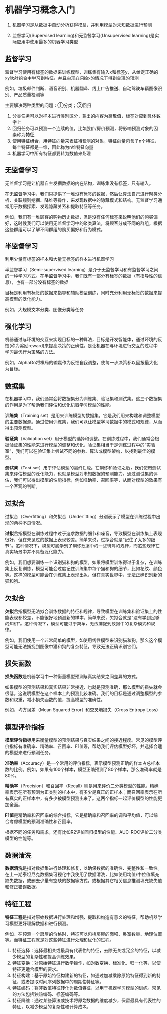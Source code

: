 # 机器学习概念入门

1. 机器学习是从数据中自动分析获得模型，并利用模型对未知数据进行预测

2. 监督学习(Supervised learning)和无监督学习(Unsupervised learning)是实际应用中使用最多的机器学习类型

## 监督学习

监督学习使用有标签的数据来训练模型，训练集有输入x和标签y，从给定正确的xy映射组合中学习到特征，并且实现在只给x的情况下得到合理的预测

例如，垃圾邮件判断、语音识别、机器翻译、线上广告推送、自动驾驶车辆图像识别、产品质量检测等

主要解决两种类型的问题：①分类；②回归

1. 分类任务可以对样本进行类别区分，输出的内容为离散值，标签对应到具体数字上
2. 回归任务可以预测一个连续的值，比如股价/房价预测，将影响预测对象的因素称为**特征**
3. 使用特征组合，用特征向量来表征待预测的对象，特征向量包含了n个特征，每个特征都是一维，因此称为n维特征向量
4. 机器学习中所有特征都要转为数值来处理

## 无监督学习

无监督学习是让机器自主发掘数据的内在结构，训练集没有标签，只有输入。

在无监督学习中，我们只提供了一堆没有标签的数据，然后让算法自己进行聚类分析、关联规则挖掘、降维等操作，来发现数据中的隐藏模式和结构。无监督学习通常用于数据探索、发现隐藏关系和提取特征等任务。

例如，我们有一堆顾客的购物历史数据，但是没有任何标签来说明他们的购买偏好，这时候我们可以使用无监督学习中的聚类算法，将顾客分成不同的群组，根据这些群组可以了解不同群组的购买偏好和行为模式。

<!--聚类算法（无监督学习算法）可能把未标注的数据分配给两个不同的组或者两个不同的集群 -->

## 半监督学习

利用少量有标签的样本和大量无标签的样本进行机器学习

半监督学习（Semi-supervised learning）是介于无监督学习和有监督学习之间的一种学习方式。在半监督学习中，我们既有一部分有标签的数据（有指导性的信息），也有一部分没有标签的数据

目标是利用有标签的数据来指导和辅助模型训练，同时充分利用无标签的数据来提高模型的泛化能力。

例如，大规模文本分类、图像分类等任务

## 强化学习

机器通过与环境的交互来实现目标的一种算法，目标是开发智能体，通过环境的反馈(称为奖励reward)来提高决策的正确性，是让机器在与环境进行交互的过程中学习最优行为策略的方法。

例如，AlphaGo将棋局的输赢作为反馈自我调整，使每一步决策都以回报最大化为目标。

## 数据集

在机器学习中，我们通常会将数据集分为训练集、验证集和测试集。这三个数据集的作用是为了帮助我们评估和优化机器学习模型的性能。

**训练集**（Training set）是用来训练模型的数据集。它是我们用来构建和调整模型的主要数据源。通过使用训练集，我们可以让模型学习数据中的模式和规律，从而得出预测模型。

**验证集**（Validation set）用于模型的选择和调整。在训练过程中，我们通常会根据验证集的性能来进行模型的调整和优化。验证集相当于是训练过程中的“实验室”，我们可以在验证集上尝试不同的参数、算法或模型架构，以找到最佳的模型。

**测试集**（Test set）用于评估模型的最终性能。在训练和验证之后，我们使用测试集来评估模型的泛化能力，也就是模型对未知数据的预测能力。通过测试集的评估，我们可以得出模型的性能指标，例如准确率、召回率等，从而对模型的效果有一个客观的判断。

## 过拟合

过拟合（Overfitting）和欠拟合（Underfitting）分别表示了模型在训练过程中出现的两种不良情况。

**过拟合**指模型在训练过程中过于追求数据的细节和噪音，导致模型在训练集上表现很好，但在未见过的数据上表现较差。简单来说，过拟合就是“记住了太多的细节”。这种情况下，模型可能学到了训练数据中的一些特殊的规律，而这些规律在真实场景中并不具备泛化能力。

例如，我们想要训练一个识别猫和狗的模型。如果将模型训练得过于复杂，在训练集上反复训练，模型可能会过度记住训练集中每个猫和狗的细节，比如花纹、颜色等。这样的模型可能会在训练集上表现出色，但在真实世界中，无法正确识别新的猫和狗。

## 欠拟合

**欠拟合**指模型无法拟合训练数据的特征和规律，导致模型在训练集和验证集上的性能表现都较差，不能很好地预测新的样本。简单来说，欠拟合就是“没有学到足够的知识”。这种情况下，模型可能过于简单，无法捕捉到数据中的复杂模式和规律。

例如，我们使用一个非常简单的模型，如使用线性模型来识别猫和狗，那么这个模型可能无法捕捉到图像中猫和狗的复杂特征，导致无法正确识别它们。

<!--为了解决过拟合和欠拟合问题，需要在模型训练的过程中找到一个合适的平衡点。可以使用如数据集的划分、正则化技术、调节模型复杂度等-->

## 损失函数

**损失函数**是机器学习中一种衡量模型预测与真实结果之间差异的方式。

如果模型的预测结果和真实结果非常接近，也就是预测准确，那么模型的损失就会很低。这说明模型在这个样本上的预测比较准确。我们的目标是通过调整模型的参数和权重，减小损失函数的值，提高模型的准确性。

例如，均方误差（Mean Squared Error）和交叉熵损失（Cross Entropy Loss）

## 模型评价指标

**模型评价指标**用来衡量模型的预测结果与真实结果之间的接近程度。常见的模型评价指标有准确率、精确率、召回率、F1值等，帮助我们评估模型好坏，并选择合适的模型来进行预测任务。

**准确率**（Accuracy）是一个常用的评价指标，表示模型预测正确的样本占总样本数的比例。例如，如果有100个样本，模型正确预测了80个样本，那么准确率就是80%。

**精确率**（Precision）和召回率（Recall）则是用来评价二分类模型的性能。精确率表示在所有预测为正类别的样本中，有多少是真正的正样本；而召回率表示在所有真实的正样本中，有多少被模型预测出来了。这两个指标一起评价模型的性能更加全面。

**F1值**是精确率和召回率的综合指标，它是精确率和召回率的调和平均值，可以综合考虑模型的预测准确性和召回率。

根据不同的任务和需求，还有比如R2评价回归模型的性能、AUC-ROC评价二分类模型的性能等。

## 数据清洗

**数据清洗**是指对数据集进行处理和修复，以确保数据的准确性、完整性和一致性。在上一期泰坦尼克数据集可视化中我使用了数据清洗，比如使用均值/中位值填充缺失数据，或删去少量有空缺的数据等方式，或根据其它相关信息推测填充缺失值和修正错误数据。

## 特征工程

**特征工程**是指对原始数据进行处理和增强，提取和构造有意义的特征，帮助机器学习模型更好理解数据和进行预测。

例如，在预测一个房屋的价格时，特征可以包括房屋的面积、卧室数量、地理位置等。而特征工程就是对这些特征进行处理和优化的过程。

1. 特征选择：选择最相关或最具有代表性的特征，去除无关或冗余的特征，以减少模型的复杂性和提高训练效果。
2. 特征变换：对原始特征进行数学操作，如对数变换、标准化、归一化等，以使特征更适合模型的要求。
3. 特征构建：基于原始特征构建新的特征，如通过加减乘除原始特征得到新的特征，或者提取时间序列数据中的周期性特征等。
4. 特征编码：将非数值特征转化为数值特征，以用于机器学习模型的训练。常见的方法包括独热编码、标签编码等。
5. 特征降维：通过某些算法或技术将原始数据的维度减少，保留最具有代表性的特征，以减少模型的复杂性和计算成本。

<!--特征选择不会改变特征的表达方式，特征降维对原始特征进行变换和组合，可能会合并特征或生成新的特征-->

